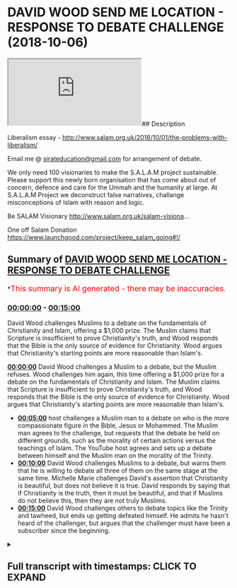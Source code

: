 # DAVID WOOD SEND ME LOCATION - RESPONSE TO DEBATE CHALLENGE (2018-10-06)

<iframe loading='lazy' src='https://www.youtube.com/embed/Hax68VgkjuQ'></iframe>## Description

Liberalism essay - 
http://www.salam.org.uk/2018/10/01/the-problems-with-liberalism/

Email me @ sirateducation@gmail.com for arrangement of debate. 

We only need 100 visionaries to make the S.A.L.A.M project sustainable. Please support this newly born organisation that has come about out of concern, defence and care for the Ummah and the humanity at large. At S.A.L.A.M Project we deconstruct false narratives, challange misconceptions of Islam with reason and logic. 

Be SALAM Visionary 
http://www.salam.org.uk/salam-visiona...

One off Salam Donation
https://www.launchgood.com/project/keep_salam_going#!/

## Summary of [DAVID WOOD SEND ME LOCATION - RESPONSE TO DEBATE CHALLENGE](https://www.youtube.com/watch?v=Hax68VgkjuQ)


*<span style="color:red; font-size:125%">This summary is AI generated - there may be inaccuracies</span>.

### [00:00:00](https://www.youtube.com/watch?v=Hax68VgkjuQ&t=0) - [00:15:00](https://www.youtube.com/watch?v=Hax68VgkjuQ&t=900)

David Wood challenges Muslims to a debate on the fundamentals of Christianity and Islam, offering a $1,000 prize. The Muslim claims that Scripture is insufficient to prove Christianity's truth, and Wood responds that the Bible is the only source of evidence for Christianity. Wood argues that Christianity's starting points are more reasonable than Islam's.

**[00:00:00](https://www.youtube.com/watch?v=Hax68VgkjuQ&t=0)** David Wood challenges a Muslim to a debate, but the Muslim refuses. Wood challenges him again, this time offering a $1,000 prize for a debate on the fundamentals of Christianity and Islam. The Muslim claims that Scripture is insufficient to prove Christianity's truth, and Wood responds that the Bible is the only source of evidence for Christianity. Wood argues that Christianity's starting points are more reasonable than Islam's.
* **[00:05:00](https://www.youtube.com/watch?v=Hax68VgkjuQ&t=300)**  host challenges a Muslim man to a debate on who is the more compassionate figure in the Bible, Jesus or Mohammed. The Muslim man agrees to the challenge, but requests that the debate be held on different grounds, such as the morality of certain actions versus the teachings of Islam. The YouTube host agrees and sets up a debate between himself and the Muslim man on the morality of the Trinity.
* **[00:10:00](https://www.youtube.com/watch?v=Hax68VgkjuQ&t=600)** David Wood challenges Muslims to a debate, but warns them that he is willing to debate all three of them on the same stage at the same time. Michelle Marie challenges David's assertion that Christianity is beautiful, but does not believe it is true. David responds by saying that if Christianity is the truth, then it must be beautiful, and that if Muslims do not believe this, then they are not truly Muslims.
* **[00:15:00](https://www.youtube.com/watch?v=Hax68VgkjuQ&t=900)** David Wood challenges others to debate topics like the Trinity and tawheed, but ends up getting defeated himself. He admits he hasn't heard of the challenger, but argues that the challenger must have been a subscriber since the beginning.

<details><summary><h2>Full transcript with timestamps: CLICK TO EXPAND</h2></summary>

[0:00:00](https://youtu.be/Hax68VgkjuQ?t=0) I give Salam to my people in Bangladesh  
[0:00:04](https://youtu.be/Hax68VgkjuQ?t=4) Salam to the people of Marrakesh Salam  
[0:00:08](https://youtu.be/Hax68VgkjuQ?t=8) aleikum I mentor a better care to  
[0:00:10](https://youtu.be/Hax68VgkjuQ?t=10) brothers and sisters in dear friends  
[0:00:11](https://youtu.be/Hax68VgkjuQ?t=11) welcome to another episode of the house  
[0:00:12](https://youtu.be/Hax68VgkjuQ?t=12) show before I start one and praise Allah  
[0:00:14](https://youtu.be/Hax68VgkjuQ?t=14) subhana WA Ta'ala the most merciful the  
[0:00:15](https://youtu.be/Hax68VgkjuQ?t=15) most trust all praises glory and  
[0:00:16](https://youtu.be/Hax68VgkjuQ?t=16) gratitude belongs him for the work that  
[0:00:17](https://youtu.be/Hax68VgkjuQ?t=17) we do if you can support us with your  
[0:00:19](https://youtu.be/Hax68VgkjuQ?t=19) dwars  
[0:00:19](https://youtu.be/Hax68VgkjuQ?t=19) if you have financial means at the link  
[0:00:21](https://youtu.be/Hax68VgkjuQ?t=21) below whatever you can even share this  
[0:00:23](https://youtu.be/Hax68VgkjuQ?t=23) video it would mean a lot to us because  
[0:00:24](https://youtu.be/Hax68VgkjuQ?t=24) then we can bring you these videos not  
[0:00:25](https://youtu.be/Hax68VgkjuQ?t=25) only that we're gonna be bringing you  
[0:00:26](https://youtu.be/Hax68VgkjuQ?t=26) some debates so if you guys remember  
[0:00:29](https://youtu.be/Hax68VgkjuQ?t=29) none in Muhammad's job shadow for the  
[0:00:30](https://youtu.be/Hax68VgkjuQ?t=30) new show the booth we done a video  
[0:00:32](https://youtu.be/Hax68VgkjuQ?t=32) reacting to David Wood now David Wood  
[0:00:35](https://youtu.be/Hax68VgkjuQ?t=35) who is this person cuz we need to  
[0:00:36](https://youtu.be/Hax68VgkjuQ?t=36) understand the person who is dealing  
[0:00:37](https://youtu.be/Hax68VgkjuQ?t=37) with you here David Wood is someone I  
[0:00:39](https://youtu.be/Hax68VgkjuQ?t=39) can clearly say a staunch enemy of Islam  
[0:00:41](https://youtu.be/Hax68VgkjuQ?t=41) to be frank Accord any different he's  
[0:00:44](https://youtu.be/Hax68VgkjuQ?t=44) such an enemy that he goes to the levels  
[0:00:47](https://youtu.be/Hax68VgkjuQ?t=47) of losing his dignity no it is it is  
[0:00:50](https://youtu.be/Hax68VgkjuQ?t=50) because if someone hates me knowledge if  
[0:00:53](https://youtu.be/Hax68VgkjuQ?t=53) someone hates someone so much if I can  
[0:00:54](https://youtu.be/Hax68VgkjuQ?t=54) lose if it causes me to lose my dignity  
[0:00:57](https://youtu.be/Hax68VgkjuQ?t=57) that means psychologically up here I'm  
[0:00:59](https://youtu.be/Hax68VgkjuQ?t=59) not trying to do personal attacks at  
[0:01:00](https://youtu.be/Hax68VgkjuQ?t=60) home and I'm just sayin who is this  
[0:01:01](https://youtu.be/Hax68VgkjuQ?t=61) person this is a person in another  
[0:01:03](https://youtu.be/Hax68VgkjuQ?t=63) interview which he claimed that he was a  
[0:01:06](https://youtu.be/Hax68VgkjuQ?t=66) business this person who wanted to kill  
[0:01:08](https://youtu.be/Hax68VgkjuQ?t=68) his father and I played the recordings  
[0:01:10](https://youtu.be/Hax68VgkjuQ?t=70) you can play for yourself you have some  
[0:01:11](https://youtu.be/Hax68VgkjuQ?t=71) crazy stuff now I decided to kill my dad  
[0:01:16](https://youtu.be/Hax68VgkjuQ?t=76) and I decided to do it in a brutal  
[0:01:19](https://youtu.be/Hax68VgkjuQ?t=79) fashion not a not a gunshot or anything  
[0:01:21](https://youtu.be/Hax68VgkjuQ?t=81) I was gonna do with a hammer when I  
[0:01:24](https://youtu.be/Hax68VgkjuQ?t=84) walked up to my dad I've got a hammer in  
[0:01:26](https://youtu.be/Hax68VgkjuQ?t=86) my hand and I hit him in the head seven  
[0:01:31](https://youtu.be/Hax68VgkjuQ?t=91) or eight times with a ball-peen hammer  
[0:01:33](https://youtu.be/Hax68VgkjuQ?t=93) and so I thought he was dead and I just  
[0:01:36](https://youtu.be/Hax68VgkjuQ?t=96) left he was a very problematic person  
[0:01:38](https://youtu.be/Hax68VgkjuQ?t=98) now in the image that you can see in  
[0:01:40](https://youtu.be/Hax68VgkjuQ?t=100) front he's dressed up as a woman now the  
[0:01:42](https://youtu.be/Hax68VgkjuQ?t=102) question that needs to ask is why would  
[0:01:43](https://youtu.be/Hax68VgkjuQ?t=103) a man dressed up as a woman unless you  
[0:01:45](https://youtu.be/Hax68VgkjuQ?t=105) want to be a transgender yeah oh like I  
[0:01:48](https://youtu.be/Hax68VgkjuQ?t=108) said before you've lost your dignity so  
[0:01:50](https://youtu.be/Hax68VgkjuQ?t=110) words even with such a man and the only  
[0:01:51](https://youtu.be/Hax68VgkjuQ?t=111) reason we're doing this is to further  
[0:01:54](https://youtu.be/Hax68VgkjuQ?t=114) expose him that's why now this the  
[0:01:56](https://youtu.be/Hax68VgkjuQ?t=116) reason we're doing otherwise I'm being  
[0:01:57](https://youtu.be/Hax68VgkjuQ?t=117) honest I don't believe this person  
[0:01:59](https://youtu.be/Hax68VgkjuQ?t=119) should even be debated because he has no  
[0:02:01](https://youtu.be/Hax68VgkjuQ?t=121) dignity there is some Christians that  
[0:02:03](https://youtu.be/Hax68VgkjuQ?t=123) colorsmart says in the Quran laces are  
[0:02:04](https://youtu.be/Hax68VgkjuQ?t=124) all Christians are the same so there are  
[0:02:06](https://youtu.be/Hax68VgkjuQ?t=126) some that I could handle we go to the  
[0:02:07](https://youtu.be/Hax68VgkjuQ?t=127) pass summit and a good people they talk  
[0:02:09](https://youtu.be/Hax68VgkjuQ?t=129) to us they want a reason they want to  
[0:02:10](https://youtu.be/Hax68VgkjuQ?t=130) understand and luck always wanted Isis  
[0:02:12](https://youtu.be/Hax68VgkjuQ?t=132) come to common terms between you and  
[0:02:13](https://youtu.be/Hax68VgkjuQ?t=133) them  
[0:02:13](https://youtu.be/Hax68VgkjuQ?t=133) but this man is not the same and he will  
[0:02:15](https://youtu.be/Hax68VgkjuQ?t=135) not be treated the same cause we're  
[0:02:16](https://youtu.be/Hax68VgkjuQ?t=136) gonna be very frank we're not here to  
[0:02:18](https://youtu.be/Hax68VgkjuQ?t=138) Haywood no no no no no we're here to get  
[0:02:20](https://youtu.be/Hax68VgkjuQ?t=140) to the point and deal with the matter  
[0:02:22](https://youtu.be/Hax68VgkjuQ?t=142) head-on  
[0:02:22](https://youtu.be/Hax68VgkjuQ?t=142) so since we've got a little bit of  
[0:02:24](https://youtu.be/Hax68VgkjuQ?t=144) understanding who is this person from  
[0:02:25](https://youtu.be/Hax68VgkjuQ?t=145) the images below he dropped you poor  
[0:02:27](https://youtu.be/Hax68VgkjuQ?t=147) challenge out to him you said to him  
[0:02:29](https://youtu.be/Hax68VgkjuQ?t=149) look they litter let's have a debate and  
[0:02:31](https://youtu.be/Hax68VgkjuQ?t=151) the videos that you reacted to was of  
[0:02:34](https://youtu.be/Hax68VgkjuQ?t=154) him not being able to answer a question  
[0:02:36](https://youtu.be/Hax68VgkjuQ?t=156) that he was posed from his religion  
[0:02:38](https://youtu.be/Hax68VgkjuQ?t=158) regarding a doctrine not side issues not  
[0:02:41](https://youtu.be/Hax68VgkjuQ?t=161) did Jesus have a yellow hair or blue  
[0:02:42](https://youtu.be/Hax68VgkjuQ?t=162) hair it was about Jesus dying and being  
[0:02:45](https://youtu.be/Hax68VgkjuQ?t=165) resurrected what was your challenges on  
[0:02:48](https://youtu.be/Hax68VgkjuQ?t=168) a reaction video of David Wood reacting  
[0:02:51](https://youtu.be/Hax68VgkjuQ?t=171) sorry you're answering attempting to  
[0:02:54](https://youtu.be/Hax68VgkjuQ?t=174) answer a question that was posed by  
[0:02:55](https://youtu.be/Hax68VgkjuQ?t=175) another Muslim guy in some conference or  
[0:02:57](https://youtu.be/Hax68VgkjuQ?t=177) some debate that was done and they were  
[0:02:58](https://youtu.be/Hax68VgkjuQ?t=178) very straightforward questions about the  
[0:03:00](https://youtu.be/Hax68VgkjuQ?t=180) personhood of Jesus Christ and the  
[0:03:02](https://youtu.be/Hax68VgkjuQ?t=182) doctrine of the Trinity yeah and what I  
[0:03:05](https://youtu.be/Hax68VgkjuQ?t=185) found shocking about those videos and  
[0:03:07](https://youtu.be/Hax68VgkjuQ?t=187) you can obviously refer to the other  
[0:03:08](https://youtu.be/Hax68VgkjuQ?t=188) videos I've done to see what I'm talking  
[0:03:09](https://youtu.be/Hax68VgkjuQ?t=189) about  
[0:03:10](https://youtu.be/Hax68VgkjuQ?t=190) well I found shocking about those videos  
[0:03:12](https://youtu.be/Hax68VgkjuQ?t=192) is that although the question was  
[0:03:14](https://youtu.be/Hax68VgkjuQ?t=194) practically very straightforward the  
[0:03:17](https://youtu.be/Hax68VgkjuQ?t=197) answer was all over the place and my  
[0:03:21](https://youtu.be/Hax68VgkjuQ?t=201) point there with with reaction to those  
[0:03:23](https://youtu.be/Hax68VgkjuQ?t=203) videos was that this man who has spent a  
[0:03:26](https://youtu.be/Hax68VgkjuQ?t=206) whole a jury of his adult life he  
[0:03:29](https://youtu.be/Hax68VgkjuQ?t=209) attacking Islam when it comes to  
[0:03:32](https://youtu.be/Hax68VgkjuQ?t=212) answering his own religion or trying to  
[0:03:35](https://youtu.be/Hax68VgkjuQ?t=215) justify his own religion he's not even  
[0:03:37](https://youtu.be/Hax68VgkjuQ?t=217) able to do so on a basic fundamental  
[0:03:39](https://youtu.be/Hax68VgkjuQ?t=219) doctrinal level he Ivan look at the  
[0:03:42](https://youtu.be/Hax68VgkjuQ?t=222) basics of his religion and make sense of  
[0:03:44](https://youtu.be/Hax68VgkjuQ?t=224) them okay so we did not show you put  
[0:03:46](https://youtu.be/Hax68VgkjuQ?t=226) challenge out to me I brought a  
[0:03:47](https://youtu.be/Hax68VgkjuQ?t=227) challenge out for him to talk about what  
[0:03:50](https://youtu.be/Hax68VgkjuQ?t=230) the debate question must be about the  
[0:03:52](https://youtu.be/Hax68VgkjuQ?t=232) fundamentals of both religion why why I  
[0:03:55](https://youtu.be/Hax68VgkjuQ?t=235) think why comma seats you why  
[0:03:56](https://youtu.be/Hax68VgkjuQ?t=236) fundamentally in order to prove anything  
[0:03:59](https://youtu.be/Hax68VgkjuQ?t=239) true or false  
[0:04:00](https://youtu.be/Hax68VgkjuQ?t=240) yeah we need to look at the first  
[0:04:02](https://youtu.be/Hax68VgkjuQ?t=242) principles of those things right in  
[0:04:03](https://youtu.be/Hax68VgkjuQ?t=243) physics and mathematics in philosophy  
[0:04:06](https://youtu.be/Hax68VgkjuQ?t=246) yeah the premise one of the best ways of  
[0:04:09](https://youtu.be/Hax68VgkjuQ?t=249) finding out if something is true or  
[0:04:10](https://youtu.be/Hax68VgkjuQ?t=250) false is what we call arguing from first  
[0:04:13](https://youtu.be/Hax68VgkjuQ?t=253) principles okay this is one of the best  
[0:04:15](https://youtu.be/Hax68VgkjuQ?t=255) if not the best way of arguing if not  
[0:04:18](https://youtu.be/Hax68VgkjuQ?t=258) the best way of ascertaining the truth  
[0:04:19](https://youtu.be/Hax68VgkjuQ?t=259) okay okay so when we argue from first  
[0:04:22](https://youtu.be/Hax68VgkjuQ?t=262) principles we look at the assumptions of  
[0:04:26](https://youtu.be/Hax68VgkjuQ?t=266) said the thing that is being supposed  
[0:04:28](https://youtu.be/Hax68VgkjuQ?t=268) yeah or that is being put forward okay  
[0:04:31](https://youtu.be/Hax68VgkjuQ?t=271) in this case I said what are the  
[0:04:32](https://youtu.be/Hax68VgkjuQ?t=272) assumptions what are the first  
[0:04:34](https://youtu.be/Hax68VgkjuQ?t=274) principles what are the beginnings what  
[0:04:36](https://youtu.be/Hax68VgkjuQ?t=276) are the epidemiological roots of  
[0:04:39](https://youtu.be/Hax68VgkjuQ?t=279) Christianity / Islam in both cases there  
[0:04:43](https://youtu.be/Hax68VgkjuQ?t=283) are different assumptions on the  
[0:04:45](https://youtu.be/Hax68VgkjuQ?t=285) personhood of Jesus Christ on God on  
[0:04:48](https://youtu.be/Hax68VgkjuQ?t=288) these on these key masses here so here  
[0:04:50](https://youtu.be/Hax68VgkjuQ?t=290) what we should be talking about is what  
[0:04:53](https://youtu.be/Hax68VgkjuQ?t=293) makes more sense from a rational a  
[0:04:56](https://youtu.be/Hax68VgkjuQ?t=296) textual and historical perspective does  
[0:05:00](https://youtu.be/Hax68VgkjuQ?t=300) the Trinity make more sense or does tell  
[0:05:04](https://youtu.be/Hax68VgkjuQ?t=304) he'd tell how you'd make more sense so  
[0:05:05](https://youtu.be/Hax68VgkjuQ?t=305) miss you do you see in this look forget  
[0:05:07](https://youtu.be/Hax68VgkjuQ?t=307) the branches and the leaves let's go to  
[0:05:09](https://youtu.be/Hax68VgkjuQ?t=309) the moon let's go to the roots yes well  
[0:05:10](https://youtu.be/Hax68VgkjuQ?t=310) well guess what well guess what yes he's  
[0:05:12](https://youtu.be/Hax68VgkjuQ?t=312) responded to the so Jesus see if he's up  
[0:05:16](https://youtu.be/Hax68VgkjuQ?t=316) for the challenge he seems I'm brief  
[0:05:18](https://youtu.be/Hax68VgkjuQ?t=318) that's it this one is actually not a  
[0:05:22](https://youtu.be/Hax68VgkjuQ?t=322) question for you but for some reason  
[0:05:24](https://youtu.be/Hax68VgkjuQ?t=324) that someone wants to post a video about  
[0:05:25](https://youtu.be/Hax68VgkjuQ?t=325) me because they keep my Twitter lit up  
[0:05:28](https://youtu.be/Hax68VgkjuQ?t=328) but David did you accept that the  
[0:05:31](https://youtu.be/Hax68VgkjuQ?t=331) challenge from that Muslim Dawa guy from  
[0:05:34](https://youtu.be/Hax68VgkjuQ?t=334) speakers corner police confirm or deny  
[0:05:36](https://youtu.be/Hax68VgkjuQ?t=336) that recently like over the past I don't  
[0:05:40](https://youtu.be/Hax68VgkjuQ?t=340) know two months there's been a bunch  
[0:05:42](https://youtu.be/Hax68VgkjuQ?t=342) from speakers corners guys Adnan Rashid  
[0:05:46](https://youtu.be/Hax68VgkjuQ?t=346) someone names Mohammed a job or  
[0:05:49](https://youtu.be/Hax68VgkjuQ?t=349) something like that and Ali da Wow  
[0:05:52](https://youtu.be/Hax68VgkjuQ?t=352) so I've seen those guys now one of those  
[0:05:55](https://youtu.be/Hax68VgkjuQ?t=355) guys I know I'm non Rashid I know I'm  
[0:05:57](https://youtu.be/Hax68VgkjuQ?t=357) familiar with in the other two guys  
[0:05:59](https://youtu.be/Hax68VgkjuQ?t=359) don't worry you're gonna get to know  
[0:06:01](https://youtu.be/Hax68VgkjuQ?t=361) each other as well don't recall that  
[0:06:02](https://youtu.be/Hax68VgkjuQ?t=362) we're watching it I may have I don't  
[0:06:03](https://youtu.be/Hax68VgkjuQ?t=363) know don't recall anything from them but  
[0:06:07](https://youtu.be/Hax68VgkjuQ?t=367) just to confirm here and you can send  
[0:06:09](https://youtu.be/Hax68VgkjuQ?t=369) them this video with this you give them  
[0:06:14](https://youtu.be/Hax68VgkjuQ?t=374) a timestamp so they know when to when to  
[0:06:17](https://youtu.be/Hax68VgkjuQ?t=377) see this yes I accept their challenge  
[0:06:21](https://youtu.be/Hax68VgkjuQ?t=381) whether they're a team or he's a  
[0:06:24](https://youtu.be/Hax68VgkjuQ?t=384) bereavement he's gonna debate the root  
[0:06:26](https://youtu.be/Hax68VgkjuQ?t=386) of the problem totally the intranet I  
[0:06:27](https://youtu.be/Hax68VgkjuQ?t=387) believe I believe is it they're talking  
[0:06:29](https://youtu.be/Hax68VgkjuQ?t=389) like one at a time I'm fine I confirm  
[0:06:32](https://youtu.be/Hax68VgkjuQ?t=392) that now there are multiple ways they  
[0:06:34](https://youtu.be/Hax68VgkjuQ?t=394) can do that they can contact a mosque  
[0:06:35](https://youtu.be/Hax68VgkjuQ?t=395) over here in the u.s. anywhere in the  
[0:06:38](https://youtu.be/Hax68VgkjuQ?t=398) u.s. I'll show up Salafi mosque  
[0:06:40](https://youtu.be/Hax68VgkjuQ?t=400) okay I'll be there anywhere he's brave  
[0:06:43](https://youtu.be/Hax68VgkjuQ?t=403) he's brave any he's brave  
[0:06:45](https://youtu.be/Hax68VgkjuQ?t=405) I believe he's been except the Cybermen  
[0:06:48](https://youtu.be/Hax68VgkjuQ?t=408) wherever wherever hopefully if you if  
[0:06:50](https://youtu.be/Hax68VgkjuQ?t=410) you're it's time for Chris Christian  
[0:06:51](https://youtu.be/Hax68VgkjuQ?t=411) president allows us in the country it'll  
[0:06:54](https://youtu.be/Hax68VgkjuQ?t=414) be really good if no we're discussing  
[0:06:56](https://youtu.be/Hax68VgkjuQ?t=416) you or they can contact the MSA the  
[0:07:00](https://youtu.be/Hax68VgkjuQ?t=420) Muslim Students Association and there  
[0:07:02](https://youtu.be/Hax68VgkjuQ?t=422) are tons of Muslim Students associations  
[0:07:05](https://youtu.be/Hax68VgkjuQ?t=425) at universities across the time this is  
[0:07:08](https://youtu.be/Hax68VgkjuQ?t=428) if anyone's watching this from the US  
[0:07:10](https://youtu.be/Hax68VgkjuQ?t=430) and they belong to a Muslim Student  
[0:07:12](https://youtu.be/Hax68VgkjuQ?t=432) Association yeah all from any message it  
[0:07:14](https://youtu.be/Hax68VgkjuQ?t=434) in the United States some of your New  
[0:07:16](https://youtu.be/Hax68VgkjuQ?t=436) York or wherever you want yeah send us  
[0:07:17](https://youtu.be/Hax68VgkjuQ?t=437) your details you can find for example  
[0:07:19](https://youtu.be/Hax68VgkjuQ?t=439) our Instagram be the link below all if  
[0:07:23](https://youtu.be/Hax68VgkjuQ?t=443) not on Instagram you can send us an  
[0:07:25](https://youtu.be/Hax68VgkjuQ?t=445) email with that information because  
[0:07:27](https://youtu.be/Hax68VgkjuQ?t=447) we're trying to arrange the day and  
[0:07:28](https://youtu.be/Hax68VgkjuQ?t=448) obviously myself  
[0:07:30](https://youtu.be/Hax68VgkjuQ?t=450) he needs to send us an email as well  
[0:07:31](https://youtu.be/Hax68VgkjuQ?t=451) we'll put the even on the bottom yeah  
[0:07:33](https://youtu.be/Hax68VgkjuQ?t=453) well the middle but also we're gonna  
[0:07:35](https://youtu.be/Hax68VgkjuQ?t=455) come to an agreement yet because we  
[0:07:36](https://youtu.be/Hax68VgkjuQ?t=456) might be him to come here so you know  
[0:07:38](https://youtu.be/Hax68VgkjuQ?t=458) we'll see mostly let's see what happens  
[0:07:40](https://youtu.be/Hax68VgkjuQ?t=460) tell them to set up the debates I would  
[0:07:42](https://youtu.be/Hax68VgkjuQ?t=462) recommend to debates like he's gonna see  
[0:07:46](https://youtu.be/Hax68VgkjuQ?t=466) the Trinity and Tony this is brain it's  
[0:07:47](https://youtu.be/Hax68VgkjuQ?t=467) changed a bit he's changed a bit  
[0:07:48](https://youtu.be/Hax68VgkjuQ?t=468) who was Muhammad and who was Jesus that  
[0:07:50](https://youtu.be/Hax68VgkjuQ?t=470) way okay maybe the second one he's gonna  
[0:07:54](https://youtu.be/Hax68VgkjuQ?t=474) debate Trinity and it's nice and those  
[0:07:57](https://youtu.be/Hax68VgkjuQ?t=477) are two of the main questions okay  
[0:08:01](https://youtu.be/Hax68VgkjuQ?t=481) wouldn't even put your challenge up did  
[0:08:03](https://youtu.be/Hax68VgkjuQ?t=483) you see that you want to debate who is  
[0:08:07](https://youtu.be/Hax68VgkjuQ?t=487) Jesus and who is Muhammad I didn't say  
[0:08:09](https://youtu.be/Hax68VgkjuQ?t=489) that by the way these don't even make  
[0:08:11](https://youtu.be/Hax68VgkjuQ?t=491) this unbelievable they don't even make  
[0:08:12](https://youtu.be/Hax68VgkjuQ?t=492) sense is debate question they make sense  
[0:08:15](https://youtu.be/Hax68VgkjuQ?t=495) as history lessons very who was Muhammad  
[0:08:21](https://youtu.be/Hax68VgkjuQ?t=501) Ali who was you Teresa damn what was  
[0:08:24](https://youtu.be/Hax68VgkjuQ?t=504) what see what where is the contention in  
[0:08:27](https://youtu.be/Hax68VgkjuQ?t=507) that well how was that going should be  
[0:08:29](https://youtu.be/Hax68VgkjuQ?t=509) was Jesus God or was is the truth  
[0:08:32](https://youtu.be/Hax68VgkjuQ?t=512) Trinity Otto hate question mark you know  
[0:08:35](https://youtu.be/Hax68VgkjuQ?t=515) you know what dice look the person on  
[0:08:36](https://youtu.be/Hax68VgkjuQ?t=516) his on our left  
[0:08:37](https://youtu.be/Hax68VgkjuQ?t=517) he's right is a apostate of Islam yeah  
[0:08:40](https://youtu.be/Hax68VgkjuQ?t=520) okay yes it's like talking to him and be  
[0:08:42](https://youtu.be/Hax68VgkjuQ?t=522) like look you are suffering from POC  
[0:08:44](https://youtu.be/Hax68VgkjuQ?t=524) moss post colonial masters order  
[0:08:46](https://youtu.be/Hax68VgkjuQ?t=526) syndrome yeah which I diagnosed that we  
[0:08:47](https://youtu.be/Hax68VgkjuQ?t=527) could go with a few X Muslims as well  
[0:08:49](https://youtu.be/Hax68VgkjuQ?t=529) and me coming to him look we're gonna  
[0:08:50](https://youtu.be/Hax68VgkjuQ?t=530) talk about Muhammad in Jesus tell me  
[0:08:52](https://youtu.be/Hax68VgkjuQ?t=532) which one fits your liberal  
[0:08:54](https://youtu.be/Hax68VgkjuQ?t=534) standards which I'm going to change  
[0:08:55](https://youtu.be/Hax68VgkjuQ?t=535) later better by the way justice yes I've  
[0:08:57](https://youtu.be/Hax68VgkjuQ?t=537) written an essay on liberalism which  
[0:08:59](https://youtu.be/Hax68VgkjuQ?t=539) I'll put in the description box  
[0:09:00](https://youtu.be/Hax68VgkjuQ?t=540) publications example the UK four-star  
[0:09:03](https://youtu.be/Hax68VgkjuQ?t=543) public and by the way she Muhammad off  
[0:09:05](https://youtu.be/Hax68VgkjuQ?t=545) man is also written an essay on page of  
[0:09:07](https://youtu.be/Hax68VgkjuQ?t=547) I should be so the wife hours are coming  
[0:09:11](https://youtu.be/Hax68VgkjuQ?t=551) out as well  
[0:09:11](https://youtu.be/Hax68VgkjuQ?t=551) inshallah brothers sisters that's we do  
[0:09:13](https://youtu.be/Hax68VgkjuQ?t=553) a mini pillow yeah good so what I'm  
[0:09:14](https://youtu.be/Hax68VgkjuQ?t=554) trying to see is what he's doing is that  
[0:09:15](https://youtu.be/Hax68VgkjuQ?t=555) going to a person who's got liberal  
[0:09:17](https://youtu.be/Hax68VgkjuQ?t=557) values insane look we're gonna tell you  
[0:09:19](https://youtu.be/Hax68VgkjuQ?t=559) who's the kindest Mohammed or Jesus  
[0:09:20](https://youtu.be/Hax68VgkjuQ?t=560) Jesus fruit flowers on Fridays and  
[0:09:22](https://youtu.be/Hax68VgkjuQ?t=562) Saturdays but Muhammad peace be upon him  
[0:09:24](https://youtu.be/Hax68VgkjuQ?t=564) didn't this is pathetic  
[0:09:25](https://youtu.be/Hax68VgkjuQ?t=565) I'm not going to choose my my soul I  
[0:09:28](https://youtu.be/Hax68VgkjuQ?t=568) would not drink a little drop of poison  
[0:09:30](https://youtu.be/Hax68VgkjuQ?t=570) because you'll harm my body  
[0:09:31](https://youtu.be/Hax68VgkjuQ?t=571) you think I'm gonna put my soul in the  
[0:09:32](https://youtu.be/Hax68VgkjuQ?t=572) line because one sounds better than the  
[0:09:35](https://youtu.be/Hax68VgkjuQ?t=575) other it's irrelevant I want to know  
[0:09:38](https://youtu.be/Hax68VgkjuQ?t=578) fundamental bases okay earth has its own  
[0:10:02](https://youtu.be/Hax68VgkjuQ?t=602) is that me and you in the family look  
[0:10:04](https://youtu.be/Hax68VgkjuQ?t=604) you know if if black for example  
[0:10:14](https://youtu.be/Hax68VgkjuQ?t=614) McGregor and Cronus fight without a  
[0:10:15](https://youtu.be/Hax68VgkjuQ?t=615) reaction video yet if Habib knocks him  
[0:10:18](https://youtu.be/Hax68VgkjuQ?t=618) out we're not going to say that's an  
[0:10:19](https://youtu.be/Hax68VgkjuQ?t=619) evidence for Islam is the truth it's not  
[0:10:22](https://youtu.be/Hax68VgkjuQ?t=622) maybe Allah will die but won't shine and  
[0:10:24](https://youtu.be/Hax68VgkjuQ?t=624) we believe that's gonna happen yeah but  
[0:10:26](https://youtu.be/Hax68VgkjuQ?t=626) I'm not gonna come and say oh look we've  
[0:10:27](https://youtu.be/Hax68VgkjuQ?t=627) knocked him out Islam is the truth OCN  
[0:10:30](https://youtu.be/Hax68VgkjuQ?t=630) okay I saw Allah's on a fish says Allah  
[0:10:32](https://youtu.be/Hax68VgkjuQ?t=632) come on man these are no arguments that  
[0:10:33](https://youtu.be/Hax68VgkjuQ?t=633) you use myself and if it makes anyone  
[0:10:39](https://youtu.be/Hax68VgkjuQ?t=639) feel any better I will debate all three  
[0:10:41](https://youtu.be/Hax68VgkjuQ?t=641) of them on the same stage at the same  
[0:10:43](https://youtu.be/Hax68VgkjuQ?t=643) time please please leave instead of  
[0:10:45](https://youtu.be/Hax68VgkjuQ?t=645) debates in all field was just debate one  
[0:10:46](https://youtu.be/Hax68VgkjuQ?t=646) of us on the matter of Trinity and  
[0:10:48](https://youtu.be/Hax68VgkjuQ?t=648) tawheed that's all we won for me not for  
[0:10:50](https://youtu.be/Hax68VgkjuQ?t=650) you're a brave man you scared us  
[0:11:07](https://youtu.be/Hax68VgkjuQ?t=667) we're free but we're one so why do I  
[0:11:14](https://youtu.be/Hax68VgkjuQ?t=674) wanna make you clear to our Christian  
[0:11:16](https://youtu.be/Hax68VgkjuQ?t=676) friends were watching seriously the only  
[0:11:17](https://youtu.be/Hax68VgkjuQ?t=677) reason we're doing this last night I'll  
[0:11:19](https://youtu.be/Hax68VgkjuQ?t=679) be doing this because this guy is  
[0:11:21](https://youtu.be/Hax68VgkjuQ?t=681) somebody who mocks the Prophet peace be  
[0:11:22](https://youtu.be/Hax68VgkjuQ?t=682) upon him and we're gonna drop to his  
[0:11:24](https://youtu.be/Hax68VgkjuQ?t=684) level yeah but the way he's been and you  
[0:11:26](https://youtu.be/Hax68VgkjuQ?t=686) can see he's dressed up as a woman and  
[0:11:27](https://youtu.be/Hax68VgkjuQ?t=687) all the stuff he says like come on it's  
[0:11:30](https://youtu.be/Hax68VgkjuQ?t=690) pathetic you know we can have a new  
[0:11:31](https://youtu.be/Hax68VgkjuQ?t=691) banter here if we come to the stage meet  
[0:11:32](https://youtu.be/Hax68VgkjuQ?t=692) you understand in the sheet if it says  
[0:11:34](https://youtu.be/Hax68VgkjuQ?t=694) this free of y'all say no there's one of  
[0:11:35](https://youtu.be/Hax68VgkjuQ?t=695) us and then we go step further  
[0:11:43](https://youtu.be/Hax68VgkjuQ?t=703) yes I don't know how I can say it any  
[0:11:47](https://youtu.be/Hax68VgkjuQ?t=707) more clearly than that ladies and  
[0:11:48](https://youtu.be/Hax68VgkjuQ?t=708) gentlemen I've been affirming that I'm  
[0:11:50](https://youtu.be/Hax68VgkjuQ?t=710) willing to debate all day long and  
[0:11:52](https://youtu.be/Hax68VgkjuQ?t=712) multiple times over the past month so  
[0:11:55](https://youtu.be/Hax68VgkjuQ?t=715) anyone who asks go ahead and send them  
[0:11:58](https://youtu.be/Hax68VgkjuQ?t=718) back to that little clip right there yes  
[0:11:59](https://youtu.be/Hax68VgkjuQ?t=719) the answer is yes do you know what yes  
[0:12:03](https://youtu.be/Hax68VgkjuQ?t=723) to do now he has to sudden he has to  
[0:12:04](https://youtu.be/Hax68VgkjuQ?t=724) make a video yeah put my name in the  
[0:12:06](https://youtu.be/Hax68VgkjuQ?t=726) title yeah with your time and your place  
[0:12:09](https://youtu.be/Hax68VgkjuQ?t=729) like a beep says just send me location  
[0:12:13](https://youtu.be/Hax68VgkjuQ?t=733) just send me location all right okay we  
[0:12:21](https://youtu.be/Hax68VgkjuQ?t=741) have a question here from Michelle Marie  
[0:12:26](https://youtu.be/Hax68VgkjuQ?t=746) David asked him why he thinks  
[0:12:28](https://youtu.be/Hax68VgkjuQ?t=748) Christianity is beautiful but doesn't  
[0:12:30](https://youtu.be/Hax68VgkjuQ?t=750) believe it's the truth and just from a  
[0:12:33](https://youtu.be/Hax68VgkjuQ?t=753) from a philosophical note something can  
[0:12:35](https://youtu.be/Hax68VgkjuQ?t=755) be beautiful without without being true  
[0:12:37](https://youtu.be/Hax68VgkjuQ?t=757) right like like if that's being stately  
[0:12:40](https://youtu.be/Hax68VgkjuQ?t=760) I'm interested in that because you know  
[0:12:42](https://youtu.be/Hax68VgkjuQ?t=762) he's hitting out a true principle here  
[0:12:44](https://youtu.be/Hax68VgkjuQ?t=764) by the way I think company if you sit  
[0:12:45](https://youtu.be/Hax68VgkjuQ?t=765) down it's good I'm happy that he said  
[0:12:47](https://youtu.be/Hax68VgkjuQ?t=767) that because what it is is it shows the  
[0:12:50](https://youtu.be/Hax68VgkjuQ?t=770) he owns us he understands the difference  
[0:12:51](https://youtu.be/Hax68VgkjuQ?t=771) between aesthetic value judgment okay  
[0:12:54](https://youtu.be/Hax68VgkjuQ?t=774) which means looking at something and  
[0:12:56](https://youtu.be/Hax68VgkjuQ?t=776) deciding whether you think subjectively  
[0:12:58](https://youtu.be/Hax68VgkjuQ?t=778) is beautiful or not beautiful so so  
[0:13:00](https://youtu.be/Hax68VgkjuQ?t=780) laughter beauty is not an eye of the  
[0:13:02](https://youtu.be/Hax68VgkjuQ?t=782) beholder no everyone's gonna think  
[0:13:03](https://youtu.be/Hax68VgkjuQ?t=783) everything is beauty beautiful at the  
[0:13:05](https://youtu.be/Hax68VgkjuQ?t=785) same level right and that's why we  
[0:13:08](https://youtu.be/Hax68VgkjuQ?t=788) choose different maritals houses yeah  
[0:13:10](https://youtu.be/Hax68VgkjuQ?t=790) whatever may be right but what I'm  
[0:13:11](https://youtu.be/Hax68VgkjuQ?t=791) saying is that this is very important it  
[0:13:13](https://youtu.be/Hax68VgkjuQ?t=793) was it for me and you're just you two  
[0:13:17](https://youtu.be/Hax68VgkjuQ?t=797) what I was gonna say is this this is  
[0:13:21](https://youtu.be/Hax68VgkjuQ?t=801) very important because if you look at a  
[0:13:22](https://youtu.be/Hax68VgkjuQ?t=802) lot of his polemic yeah and all these  
[0:13:24](https://youtu.be/Hax68VgkjuQ?t=804) websites that talk about Islam and try  
[0:13:26](https://youtu.be/Hax68VgkjuQ?t=806) and answer Islam and these things yeah  
[0:13:27](https://youtu.be/Hax68VgkjuQ?t=807) when you look at their polemics their  
[0:13:29](https://youtu.be/Hax68VgkjuQ?t=809) polemics is this the argument is really  
[0:13:31](https://youtu.be/Hax68VgkjuQ?t=811) as follows yeah Aslam is violent yeah  
[0:13:34](https://youtu.be/Hax68VgkjuQ?t=814) therefore Islam is not the truth all  
[0:13:37](https://youtu.be/Hax68VgkjuQ?t=817) right if that's the argument then what  
[0:13:38](https://youtu.be/Hax68VgkjuQ?t=818) you're really appealing to is an  
[0:13:40](https://youtu.be/Hax68VgkjuQ?t=820) aesthetic value level always trying to  
[0:13:42](https://youtu.be/Hax68VgkjuQ?t=822) say that if you don't like violence  
[0:13:44](https://youtu.be/Hax68VgkjuQ?t=824) yeah you will not like Islam mm-hmm and  
[0:13:46](https://youtu.be/Hax68VgkjuQ?t=826) if you don't like Islam Islam is not  
[0:13:48](https://youtu.be/Hax68VgkjuQ?t=828) true exactly now really and truly as you  
[0:13:51](https://youtu.be/Hax68VgkjuQ?t=831) know yourself that does not indicate  
[0:13:53](https://youtu.be/Hax68VgkjuQ?t=833) truthfulness or falsity is that that  
[0:13:56](https://youtu.be/Hax68VgkjuQ?t=836) does not even if you're let's say for  
[0:13:58](https://youtu.be/Hax68VgkjuQ?t=838) the sake of argument right yeah you're  
[0:14:00](https://youtu.be/Hax68VgkjuQ?t=840) right yeah Islam has violence and all  
[0:14:02](https://youtu.be/Hax68VgkjuQ?t=842) these things absolutely no problem yeah  
[0:14:05](https://youtu.be/Hax68VgkjuQ?t=845) and it does have some violence yeah and  
[0:14:07](https://youtu.be/Hax68VgkjuQ?t=847) we're not saying that but the way he  
[0:14:09](https://youtu.be/Hax68VgkjuQ?t=849) represents it's not correct so for the  
[0:14:12](https://youtu.be/Hax68VgkjuQ?t=852) sake of argument the way you represent  
[0:14:13](https://youtu.be/Hax68VgkjuQ?t=853) it is true as well yeah yeah even if  
[0:14:16](https://youtu.be/Hax68VgkjuQ?t=856) that is the case it does not indicate  
[0:14:17](https://youtu.be/Hax68VgkjuQ?t=857) the falsehood exactly my point he knows  
[0:14:21](https://youtu.be/Hax68VgkjuQ?t=861) that he knows on a philosophical level  
[0:14:22](https://youtu.be/Hax68VgkjuQ?t=862) it's it's like you know what it seems  
[0:14:23](https://youtu.be/Hax68VgkjuQ?t=863) when they took him because this question  
[0:14:25](https://youtu.be/Hax68VgkjuQ?t=865) is to him this guy one is right here cuz  
[0:14:26](https://youtu.be/Hax68VgkjuQ?t=866) he said no Christians do so the lady  
[0:14:28](https://youtu.be/Hax68VgkjuQ?t=868) seen if you spew - why don't you become  
[0:14:29](https://youtu.be/Hax68VgkjuQ?t=869) a Christian oh yeah  
[0:14:31](https://youtu.be/Hax68VgkjuQ?t=871) so he is and he's basically gonna say  
[0:14:32](https://youtu.be/Hax68VgkjuQ?t=872) look I find it beautiful it's not the  
[0:14:34](https://youtu.be/Hax68VgkjuQ?t=874) truth I don't believe it yeah what is  
[0:14:36](https://youtu.be/Hax68VgkjuQ?t=876) seems with a lot of Christians is that  
[0:14:38](https://youtu.be/Hax68VgkjuQ?t=878) they won't got to be how they wanting to  
[0:14:40](https://youtu.be/Hax68VgkjuQ?t=880) be look if something is the truth if is  
[0:14:42](https://youtu.be/Hax68VgkjuQ?t=882) the Christianity is the truth and in  
[0:14:44](https://youtu.be/Hax68VgkjuQ?t=884) Christianity the God Almighty says every  
[0:14:46](https://youtu.be/Hax68VgkjuQ?t=886) first day Ali you're gonna climb up a  
[0:14:47](https://youtu.be/Hax68VgkjuQ?t=887) tree stay there for 20 minutes eat a red  
[0:14:49](https://youtu.be/Hax68VgkjuQ?t=889) apple come down and sleep I'm gonna do  
[0:14:51](https://youtu.be/Hax68VgkjuQ?t=891) it it's the truth I'm not gonna say I  
[0:14:53](https://youtu.be/Hax68VgkjuQ?t=893) don't want it it doesn't sound right to  
[0:14:55](https://youtu.be/Hax68VgkjuQ?t=895) me I don't like it it's irrelevant this  
[0:14:58](https://youtu.be/Hax68VgkjuQ?t=898) is the point what the reason why Muslims  
[0:15:00](https://youtu.be/Hax68VgkjuQ?t=900) do what they do where there is some  
[0:15:02](https://youtu.be/Hax68VgkjuQ?t=902) woman putting on a high job or a man  
[0:15:03](https://youtu.be/Hax68VgkjuQ?t=903) sporting a beard or doing whatever it  
[0:15:05](https://youtu.be/Hax68VgkjuQ?t=905) may be here it's because when you come  
[0:15:07](https://youtu.be/Hax68VgkjuQ?t=907) to accept the authority of is Latin yet  
[0:15:09](https://youtu.be/Hax68VgkjuQ?t=909) and the authority of tawheed Allah being  
[0:15:12](https://youtu.be/Hax68VgkjuQ?t=912) the one goodness that is commanding yes  
[0:15:14](https://youtu.be/Hax68VgkjuQ?t=914) the injunctions that are found in the  
[0:15:15](https://youtu.be/Hax68VgkjuQ?t=915) Quran and it's the truth and we can  
[0:15:18](https://youtu.be/Hax68VgkjuQ?t=918) rationalize that right then it makes  
[0:15:21](https://youtu.be/Hax68VgkjuQ?t=921) sense to follow those Commandments and  
[0:15:23](https://youtu.be/Hax68VgkjuQ?t=923) injunctions because that is the old  
[0:15:25](https://youtu.be/Hax68VgkjuQ?t=925) perfect truth if you learned Rania for  
[0:15:26](https://youtu.be/Hax68VgkjuQ?t=926) example on a practical level when people  
[0:15:28](https://youtu.be/Hax68VgkjuQ?t=928) go to doctors  
[0:15:29](https://youtu.be/Hax68VgkjuQ?t=929) they go to doctors because they trust  
[0:15:31](https://youtu.be/Hax68VgkjuQ?t=931) the authority of the doctor hmm I didn't  
[0:15:33](https://youtu.be/Hax68VgkjuQ?t=933) know that this person is qualified that  
[0:15:34](https://youtu.be/Hax68VgkjuQ?t=934) they're specialists in their field yeah  
[0:15:36](https://youtu.be/Hax68VgkjuQ?t=936) and therefore they so the point is this  
[0:15:37](https://youtu.be/Hax68VgkjuQ?t=937) rather than once as you said looking at  
[0:15:40](https://youtu.be/Hax68VgkjuQ?t=940) the branches of the tree right looking  
[0:15:43](https://youtu.be/Hax68VgkjuQ?t=943) at the prescriptions the injunctions and  
[0:15:45](https://youtu.be/Hax68VgkjuQ?t=945) deciding yeah yes by a sociological  
[0:15:48](https://youtu.be/Hax68VgkjuQ?t=948) analogy which is sometimes a very  
[0:15:51](https://youtu.be/Hax68VgkjuQ?t=951) sometimes a very weak logical way of  
[0:15:52](https://youtu.be/Hax68VgkjuQ?t=952) deducing things now okay this is not in  
[0:15:55](https://youtu.be/Hax68VgkjuQ?t=955) line with post-enlightenment idea  
[0:15:57](https://youtu.be/Hax68VgkjuQ?t=957) exactly and applying but therefore the  
[0:16:00](https://youtu.be/Hax68VgkjuQ?t=960) fallacies of present ism yeah yes this  
[0:16:03](https://youtu.be/Hax68VgkjuQ?t=963) is not in line this is not in line with  
[0:16:05](https://youtu.be/Hax68VgkjuQ?t=965) liberal values and this is not it's  
[0:16:07](https://youtu.be/Hax68VgkjuQ?t=967) something I'll do in the essay yeah that  
[0:16:09](https://youtu.be/Hax68VgkjuQ?t=969) we could would come to a conclusion if  
[0:16:11](https://youtu.be/Hax68VgkjuQ?t=971) this is true this is false  
[0:16:12](https://youtu.be/Hax68VgkjuQ?t=972) hmm this is of course a weak way of  
[0:16:16](https://youtu.be/Hax68VgkjuQ?t=976) finding out what is true my sauce and  
[0:16:18](https://youtu.be/Hax68VgkjuQ?t=978) I'll repeat what I said before the best  
[0:16:20](https://youtu.be/Hax68VgkjuQ?t=980) way of finding out if something is true  
[0:16:22](https://youtu.be/Hax68VgkjuQ?t=982) or false is by arguing from first  
[0:16:25](https://youtu.be/Hax68VgkjuQ?t=985) principles from a logical perspective  
[0:16:26](https://youtu.be/Hax68VgkjuQ?t=986) and what which is which is the roots the  
[0:16:29](https://youtu.be/Hax68VgkjuQ?t=989) roots of it trillion and tawheed I'm  
[0:16:31](https://youtu.be/Hax68VgkjuQ?t=991) going to end on this I found them he  
[0:16:34](https://youtu.be/Hax68VgkjuQ?t=994) just shot himself in the foot right he's  
[0:16:36](https://youtu.be/Hax68VgkjuQ?t=996) just answered a question where he's seen  
[0:16:37](https://youtu.be/Hax68VgkjuQ?t=997) just because something is beautiful  
[0:16:39](https://youtu.be/Hax68VgkjuQ?t=999) doesn't make it truth yeah I'm beauty is  
[0:16:41](https://youtu.be/Hax68VgkjuQ?t=1001) subjective right hold on a second and  
[0:16:42](https://youtu.be/Hax68VgkjuQ?t=1002) then he said he wants to debate Prophet  
[0:16:44](https://youtu.be/Hax68VgkjuQ?t=1004) Muhammad and Jesus  
[0:16:45](https://youtu.be/Hax68VgkjuQ?t=1005) what's it gonna debate on what's he  
[0:16:47](https://youtu.be/Hax68VgkjuQ?t=1007) gonna try to prove him there which one  
[0:16:49](https://youtu.be/Hax68VgkjuQ?t=1009) is more moral hold on a second you just  
[0:16:52](https://youtu.be/Hax68VgkjuQ?t=1012) defeated your whole purpose you have no  
[0:16:53](https://youtu.be/Hax68VgkjuQ?t=1013) choice but to debate the Trinity and  
[0:16:55](https://youtu.be/Hax68VgkjuQ?t=1015) tawheed David would I think it's night  
[0:16:57](https://youtu.be/Hax68VgkjuQ?t=1017) night for you I genuinely this time it's  
[0:16:59](https://youtu.be/Hax68VgkjuQ?t=1019) night night for you and in other words I  
[0:17:01](https://youtu.be/Hax68VgkjuQ?t=1021) do  
[0:17:01](https://youtu.be/Hax68VgkjuQ?t=1021) Vanessa yeah and please don't twist he  
[0:17:03](https://youtu.be/Hax68VgkjuQ?t=1023) said they'd given me ten friends no we  
[0:17:05](https://youtu.be/Hax68VgkjuQ?t=1025) mean literally intellectual janessa you  
[0:17:07](https://youtu.be/Hax68VgkjuQ?t=1027) heard those words maybe speakers corner  
[0:17:09](https://youtu.be/Hax68VgkjuQ?t=1029) you probably subscribe to me I know  
[0:17:10](https://youtu.be/Hax68VgkjuQ?t=1030) you're following me research taught me  
[0:17:12](https://youtu.be/Hax68VgkjuQ?t=1032) Dow well it means a nerve there yeah cuz  
[0:17:14](https://youtu.be/Hax68VgkjuQ?t=1034) I've caught they have one with my Dawa  
[0:17:15](https://youtu.be/Hax68VgkjuQ?t=1035) but anyways but when the sis's if you're  
[0:17:17](https://youtu.be/Hax68VgkjuQ?t=1037) watching this that's it ask you don't  
[0:17:19](https://youtu.be/Hax68VgkjuQ?t=1039) know you know why I said that Wow Wow  
[0:17:21](https://youtu.be/Hax68VgkjuQ?t=1041) because you know you're he must have  
[0:17:24](https://youtu.be/Hax68VgkjuQ?t=1044) been he must have been all right no no  
[0:17:26](https://youtu.be/Hax68VgkjuQ?t=1046) no he must have been a subscriber since  
[0:17:29](https://youtu.be/Hax68VgkjuQ?t=1049) the very beginning he and that's when I  
[0:17:30](https://youtu.be/Hax68VgkjuQ?t=1050) studied you started this guy's thought  
[0:17:33](https://youtu.be/Hax68VgkjuQ?t=1053) one day one you a quote Dawa so he's  
[0:17:36](https://youtu.be/Hax68VgkjuQ?t=1056) been a fan from day one three years ago  
[0:17:37](https://youtu.be/Hax68VgkjuQ?t=1057) yes yes that's why your email is done  
[0:17:40](https://youtu.be/Hax68VgkjuQ?t=1060) yes exactly so you  
[0:17:43](https://youtu.be/Hax68VgkjuQ?t=1063) never heard of you he's never heard of  
[0:17:45](https://youtu.be/Hax68VgkjuQ?t=1065) you yet but the guy he's using dawa i  
[0:17:48](https://youtu.be/Hax68VgkjuQ?t=1068) need our I'm not yes yo so he must have  
[0:17:51](https://youtu.be/Hax68VgkjuQ?t=1071) been there from the beginning I don't  
[0:17:53](https://youtu.be/Hax68VgkjuQ?t=1073) know it looks like you and him with my  
[0:17:54](https://youtu.be/Hax68VgkjuQ?t=1074) friends from Dave Thomas is this share  
[0:17:57](https://youtu.be/Hax68VgkjuQ?t=1077) this video with him we're ready America  
[0:17:59](https://youtu.be/Hax68VgkjuQ?t=1079) Australia Mars Neptune as long as we  
[0:18:01](https://youtu.be/Hax68VgkjuQ?t=1081) have oxygen and he was a beta send us  
[0:18:03](https://youtu.be/Hax68VgkjuQ?t=1083) location give us location better care to  
</details>